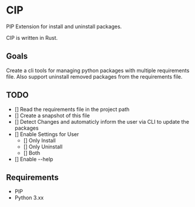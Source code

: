 # CIP
PIP Extension for install and uninstall packages.

CIP is written in Rust.

## Goals
Create a cli tools for managing python packages with multiple requirements file.
Also support uninstall removed packages from the requirements file.

## TODO
* [] Read the requirements file in the project path 
* [] Create a snapshot of this file
* [] Detect Changes and automaticly inform the user via CLI to update the packages
* [] Enable Settings for User
  * [] Only Install 
  * [] Only Uninstall  
  * [] Both 
* [] Enable --help  


## Requirements 
* PIP 
* Python 3.xx 
